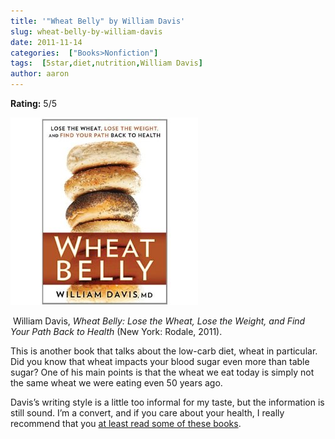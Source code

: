 ```yaml
---
title: '"Wheat Belly" by William Davis'
slug: wheat-belly-by-william-davis
date: 2011-11-14
categories:  ["Books>Nonfiction"]
tags:  [5star,diet,nutrition,William Davis]
author: aaron
---
```


**Rating:** 5/5

![](Wheat-Belly-Amazon.jpg "Wheat Belly")

 William Davis, *Wheat Belly: Lose the Wheat, Lose the Weight, and Find Your Path Back to Health* (New York: Rodale, 2011).

This is another book that talks about the low-carb diet, wheat in particular. Did you know that wheat impacts your blood sugar even more than table sugar? One of his main points is that the wheat we eat today is simply not the same wheat we were eating even 50 years ago.

Davis’s writing style is a little too informal for my taste, but the information is still sound. I’m a convert, and if you care about your health, I really recommend that you [at least read some of these books](http://perlkonig.com/tag/diet/).
